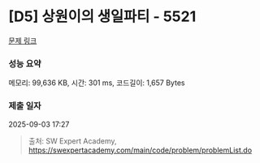 # [D5] 상원이의 생일파티 - 5521 

[문제 링크](https://swexpertacademy.com/main/code/problem/problemDetail.do?contestProbId=AWWO3kT6F2oDFAV4) 

### 성능 요약

메모리: 99,636 KB, 시간: 301 ms, 코드길이: 1,657 Bytes

### 제출 일자

2025-09-03 17:27



> 출처: SW Expert Academy, https://swexpertacademy.com/main/code/problem/problemList.do